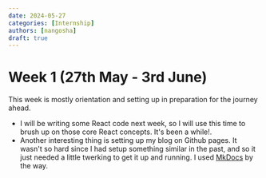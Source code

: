 ```yaml
---
date: 2024-05-27 
categories: [Internship]
authors: [nangosha]
draft: true
---
```


# Week 1 (27th May - 3rd June)

This week is mostly orientation and setting up in preparation for the journey ahead.

<!-- more -->

- I will be writing some React code next week, so I will use this time to brush up on those core React concepts. It's been a while!.
- Another interesting thing is setting up my blog on Github pages. It wasn't so hard since I had setup something similar in the past, and so it just needed a little twerking to get it up and running. I used [MkDocs](https://www.mkdocs.org/) by the way.
